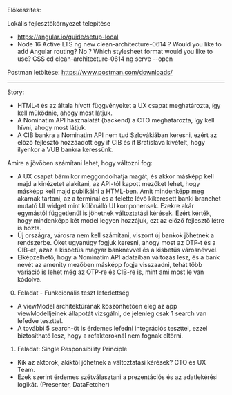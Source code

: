 Előkészítés:

Lokális fejlesztőkörnyezet telepítése
- https://angular.io/guide/setup-local
- Node 16 Active LTS
ng new clean-architecture-0614
? Would you like to add Angular routing? No
? Which stylesheet format would you like to use? CSS
cd clean-architecture-0614
ng serve --open

Postman letöltése: https://www.postman.com/downloads/

------------------------------------------------------
Story:

- HTML-t és az általa hívott függvényeket a UX csapat meghatározta, így kell működnie, ahogy most látjuk.
- A Nominatim API használatát (backend) a CTO meghatározta, így kell hívni, ahogy most látjuk.
- A CIB bankra a Nominatim API nem tud Szlovákiában keresni, ezért az előző fejlesztő hozzáadott egy if CIB és if Bratislava kivételt, hogy ilyenkor a VUB bankra keressünk.

Amire a jövőben számítani lehet, hogy változni fog:

- A UX csapat bármikor meggondolhatja magát, és akkor másképp kell majd a kinézetet alakítani, az API-tól kapott mezőket lehet, hogy másképp kell majd publikálni a HTML-ben. Amit mindenképp meg akarnak tartani, az a terminál és a felette lévő kikeresett banki branchet mutató UI widget mint különálló UI komponensek. Ezekre akár egymástól függetlenül is jöhetnek változtatási kérések. Ezért kérték, hogy mindenképp két model legyen hozzájuk, ezt az előző fejlesztő létre is hozta.
- Új országra, városra nem kell számítani, viszont új bankok jöhetnek a rendszerbe. Őket ugyanúgy fogjuk keresni, ahogy most az OTP-t és a CIB-et, azaz a kisbetűs magyar banknévvel és a kisbetűs városnévvel.
- Elképzelhető, hogy a Nominatim API adataiban változás lesz, és a bank nevét az amenity mezőben másképp fogja visszaadni, tehát több variáció is lehet még az OTP-re és CIB-re is, mint ami most le van kódolva.

0. Feladat - Funkcionális teszt lefedettség
- A viewModel architektúrának köszönhetően elég az app viewModelljeinek állapotát vizsgálni, de jelenleg csak 1 search van lefedve teszttel.
- A további 5 search-öt is érdemes lefedni integrációs teszttel, ezzel biztosítható lesz, hogy a refaktoroknál nem fognak eltörni.

1. Feladat: Single Responsibility Principle
- Kik az aktorok, akiktől jöhetnek a változtatási kérések? CTO és UX Team.
- Ezek szerint érdemes szétválasztani a prezentációs és az adatlekérési logikát. (Presenter, DataFetcher)

